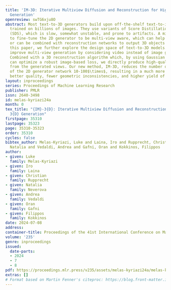 ```yaml
---
title: 'IM-3D: Iterative Multiview Diffusion and Reconstruction for High-Quality 3D
  Generation'
openreview: swTG6xju8O
abstract: Most text-to-3D generators build upon off-the-shelf text-to-image models
  trained on billions of images. They use variants of Score Distillation Sampling
  (SDS), which is slow, somewhat unstable, and prone to artifacts. A mitigation is
  to fine-tune the 2D generator to be multi-view aware, which can help distillation
  or can be combined with reconstruction networks to output 3D objects directly. In
  this paper, we further explore the design space of text-to-3D models. We significantly
  improve multi-view generation by considering video instead of image generators.
  Combined with a 3D reconstruction algorithm which, by using Gaussian splatting,
  can optimize a robust image-based loss, we directly produce high-quality 3D outputs
  from the generated views. Our new method, IM-3D, reduces the number of evaluations
  of the 2D generator network 10-100$\times$, resulting in a much more efficient pipeline,
  better quality, fewer geometric inconsistencies, and higher yield of usable 3D assets.
layout: inproceedings
series: Proceedings of Machine Learning Research
publisher: PMLR
issn: 2640-3498
id: melas-kyriazi24a
month: 0
tex_title: "{IM}-3{D}: Iterative Multiview Diffusion and Reconstruction for High-Quality
  3{D} Generation"
firstpage: 35310
lastpage: 35323
page: 35310-35323
order: 35310
cycles: false
bibtex_author: Melas-Kyriazi, Luke and Laina, Iro and Rupprecht, Christian and Neverova,
  Natalia and Vedaldi, Andrea and Gafni, Oran and Kokkinos, Filippos
author:
- given: Luke
  family: Melas-Kyriazi
- given: Iro
  family: Laina
- given: Christian
  family: Rupprecht
- given: Natalia
  family: Neverova
- given: Andrea
  family: Vedaldi
- given: Oran
  family: Gafni
- given: Filippos
  family: Kokkinos
date: 2024-07-08
address:
container-title: Proceedings of the 41st International Conference on Machine Learning
volume: '235'
genre: inproceedings
issued:
  date-parts:
  - 2024
  - 7
  - 8
pdf: https://proceedings.mlr.press/v235/assets/melas-kyriazi24a/melas-kyriazi24a.pdf
extras: []
# Format based on Martin Fenner's citeproc: https://blog.front-matter.io/posts/citeproc-yaml-for-bibliographies/
---
```

